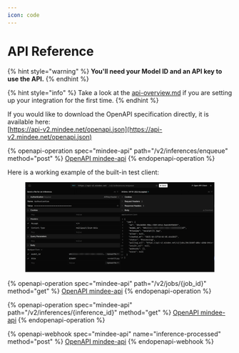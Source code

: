 ```yaml
---
icon: code
---
```


# API Reference



{% hint style="warning" %}
**You'll need your Model ID and an API key to use the API.**
{% endhint %}

{% hint style="info" %}
Take a look at the [api-overview.md](api-overview.md "mention") if you are setting up your integration for the first time.
{% endhint %}

If you would like to download the OpenAPI specification directly, it is available here:\
[https://api-v2.mindee.net/openapi.json](https://api-v2.mindee.net/openapi.json)

{% openapi-operation spec="mindee-api" path="/v2/inferences/enqueue" method="post" %}
[OpenAPI mindee-api](https://api-v2.mindee.net/openapi.json)
{% endopenapi-operation %}

Here is a working example of the built-in test client:

<figure><img src="../.gitbook/assets/api-example_post-inference.png" alt=""><figcaption></figcaption></figure>

{% openapi-operation spec="mindee-api" path="/v2/jobs/{job_id}" method="get" %}
[OpenAPI mindee-api](https://api-v2.mindee.net/openapi.json)
{% endopenapi-operation %}

{% openapi-operation spec="mindee-api" path="/v2/inferences/{inference_id}" method="get" %}
[OpenAPI mindee-api](https://api-v2.mindee.net/openapi.json)
{% endopenapi-operation %}

{% openapi-webhook spec="mindee-api" name="inference-processed" method="post" %}
[OpenAPI mindee-api](https://api-v2.mindee.net/openapi.json)
{% endopenapi-webhook %}
